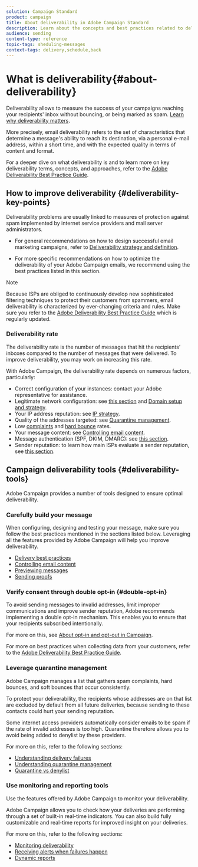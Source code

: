 ```yaml
---
solution: Campaign Standard
product: campaign
title: About deliverability in Adobe Campaign Standard
description: Learn about the concepts and best practices related to deliverability as well as the tools offered by Adobe Campaign Standard to optimize sending your deliveries.
audience: sending
content-type: reference
topic-tags: sheduling-messages
context-tags: delivery,schedule,back
---
```


# What is deliverability{#about-deliverability}

Deliverability allows to measure the success of your campaigns reaching your recipients' inbox without bouncing, or being marked as spam. [Learn why deliverability matters](https://experienceleague.adobe.com/docs/deliverability-learn/deliverability-best-practice-guide/deliverability-strategy-and-definition.html#why-deliverability-matters).

More precisely, email deliverability refers to the set of characteristics that determine a message's ability to reach its destination, via a personal e-mail address, within a short time, and with the expected quality in terms of content and format. <!--These characteristics fall into four main categories: data quality, message and content, sending infrastructure, and reputation. Together, they form the foundation of a successful email deliverability program.-->

For a deeper dive on what deliverability is and to learn more on key deliverability terms, concepts, and approaches, refer to the [Adobe Deliverability Best Practice Guide](https://experienceleague.adobe.com/docs/deliverability-learn/deliverability-best-practice-guide/introduction.html).

## How to improve deliverability {#deliverability-key-points}

Deliverability problems are usually linked to measures of protection against spam implemented by internet service providers and mail server administrators.

* For general recommendations on how to design successful email marketing campaigns, refer to [Deliverability strategy and definition](https://experienceleague.adobe.com/docs/deliverability-learn/deliverability-best-practice-guide/deliverability-strategy-and-definition.html).

* For more specific recommendations on how to optimize the deliverability of your Adobe Campaign emails, we recommend using the best practices listed in this section.

<!--Here is a list of the key points to check to ensure good deliverability.-->

>[!NOTE]
>
>Because ISPs are obliged to continuously develop new sophisticated filtering techniques to protect their customers from spammers, email deliverability is characterized by ever-changing criteria and rules. Make sure you refer to the [Adobe Deliverability Best Practice Guide](https://experienceleague.adobe.com/docs/deliverability-learn/deliverability-best-practice-guide/introduction.html) which is regularly updated.

### Deliverability rate

The deliverability rate is the number of messages that hit the recipients’ inboxes compared to the number of messages that were delivered. To improve deliverability, you may work on increasing this rate.

With Adobe Campaign, the deliverability rate depends on numerous factors, particularly:

* Correct configuration of your instances: contact your Adobe representative for assistance.
* Legitimate network configuration: see [this section](../../sending/using/optimize-delivery.md#network-config) and [Domain setup and strategy](https://experienceleague.adobe.com/docs/deliverability-learn/deliverability-best-practice-guide/transition-process/infrastructure.html#domain-setup-and-strategy).
* Your IP address reputation: see [IP strategy](https://experienceleague.adobe.com/docs/deliverability-learn/deliverability-best-practice-guide/transition-process/infrastructure.html#ip-strategy).
* Quality of the addresses targeted: see [Quarantine management](../../sending/using/optimize-delivery.md#quarantine-management).
* Low [complaints](https://experienceleague.adobe.com/docs/deliverability-learn/deliverability-best-practice-guide/metrics-for-deliverability/complaints.html) and [hard bounce](https://experienceleague.adobe.com/docs/deliverability-learn/deliverability-best-practice-guide/metrics-for-deliverability/bounces.html#hard-bounces) rates.
* Your message content: see [Controlling email content](../../sending/using/control-email-content.md).
* Message authentication (SPF, DKIM, DMARC): see [this section](https://experienceleague.adobe.com/docs/deliverability-learn/deliverability-best-practice-guide/transition-process/infrastructure.html#authentication).
* Sender reputation: to learn how main ISPs evaluate a sender reputation, see [this section](https://experienceleague.adobe.com/docs/deliverability-learn/deliverability-best-practice-guide/internet-service-provider-specifics/overview.html).


## Campaign deliverability tools {#deliverability-tools}

Adobe Campaign provides a number of tools designed to ensure optimal deliverability.

### Carefully build your message

When configuring, designing and testing your message, make sure you follow the best practices mentioned in the sections listed below. Leveraging all the features provided by Adobe Campaign will help you improve deliverability.

* [Delivery best practices](../../sending/using/delivery-best-practices.md)
* [Controlling email content](../../sending/using/control-email-content.md)
* [Previewing messages](../../sending/using/previewing-messages.md)
* [Sending proofs](../../sending/using/sending-proofs.md)

### Verify consent through double opt-in {#double-opt-in}

To avoid sending messages to invalid addresses, limit improper communications and improve sender reputation, Adobe recommends implementing a double opt-in mechanism. This enables you to ensure that your recipients subscribed intentionally.

For more on this, see [About opt-in and opt-out in Campaign](../../audiences/using/about-opt-in-and-opt-out-in-campaign.md).

For more on best practices when collecting data from your customers, refer to the [Adobe Deliverability Best Practice Guide](https://experienceleague.adobe.com/docs/deliverability-learn/deliverability-best-practice-guide/first-impressions/address-collection-and-list-growth.html#data-quality-and-hygiene).

### Leverage quarantine management

Adobe Campaign manages a list that gathers spam complaints, hard bounces, and soft bounces that occur consistently.

To protect your deliverability, the recipients whose addresses are on that list are excluded by default from all future deliveries, because sending to these contacts could hurt your sending reputation.

Some internet access providers automatically consider emails to be spam if the rate of invalid addresses is too high. Quarantine therefore allows you to avoid being added to denylist by these providers.

For more on this, refer to the following sections:

* [Understanding delivery failures](../../sending/using/understanding-delivery-failures.md)
* [Understanding quarantine management](../../sending/using/understanding-quarantine-management.md)
* [Quarantine vs denylist](../../sending/using/understanding-quarantine-management.md#quarantine-vs-denylist)

### Use monitoring and reporting tools

Use the features offered by Adobe Campaign to monitor your deliverability.

Adobe Campaign allows you to check how your deliveries are performing through a set of built-in real-time indicators. <!--For example, you can check the number of messages that are successfully executed, sent and delivered. You can also verify the number of messages that have been opened and the number of messages/links that have been clicked.-->You can also build fully customizable and real-time reports for improved insight on your deliveries.

For more on this, refer to the following sections:

* [Monitoring deliverability](../../sending/using/monitor-deliverability.md)
    <!--[Monitoring a delivery](../../sending/using/monitoring-a-delivery.md)-->
* [Receiving alerts when failures happen](../../sending/using/receiving-alerts-when-failures-happen.md)
* [Dynamic reports](../../reporting/using/about-dynamic-reports.md)

<!--## General recommendations

NOT SURE TO KEEP

Here are a few additional recommendations when it comes to deliverability.

### Send to valid addresses {#valid-addresses}

Spammers often use address generators based on lists of frequent names and first names; in addition, they rarely process technical notifications sent back by mail servers. A high rate of invalid addresses is often interpreted as a sign of spam.

Double opt-in mechanisms and effective handling of technical bounce messages make it possible to avoid this.

### Reduce complaint rate {#reduce-complaint-rate}

ISPs usually have a prominent means of reporting a received message as spam. This makes it possible to identify unreliable sources. By rapidly honoring opt-out requests, making regular use of a given list, verifying consent through a double opt-in system, and implementing feedback loops, you can reduce complaint rates.

<!--Sending to honeypot addresses {#honeypot-addresses}
ISPs and other organizations (refer to https://www.projecthoneypot.org/) make use of mailboxes that do not correspond to physical persons but are created simply to trick spammers. These so-called "honey pot" addresses are published on the Web in order to be collected by spambots and thus catch illegitimate senders. The use of a double opt-in mechanism precludes this sort of address being added to a list. When using a third-party list, you must be sure of the methods employed by its maintainer.-->

<!--## Sending on a regular basis {#regular-deliveries}

Spammers make programmed deliveries to maintain their reputation over time. They sometimes need to adapt their marketing plan to meet the best practices imposed by the ISPs and so, after a peak in reputation (ramp-up), they configure regular deliveries.-->
